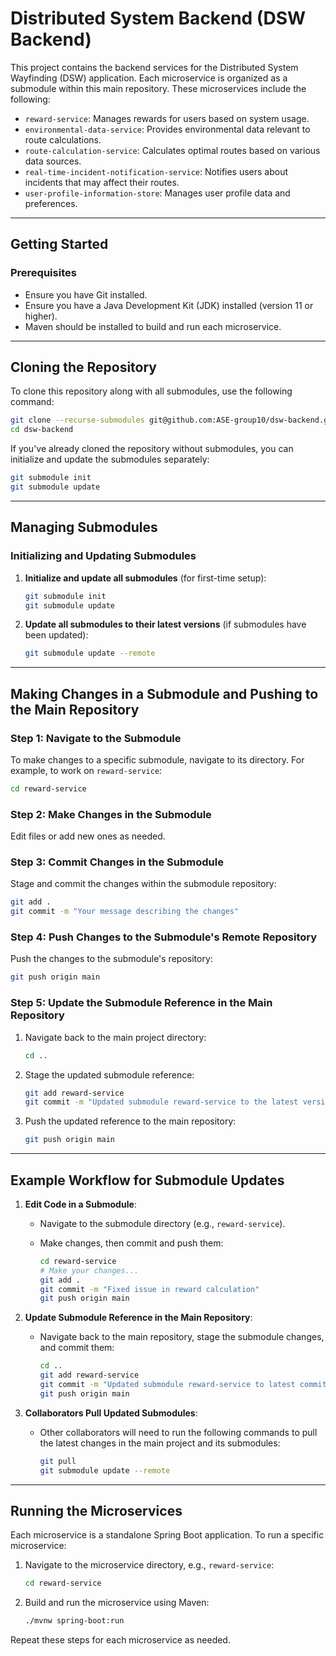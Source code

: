 
# Distributed System Backend (DSW Backend)

This project contains the backend services for the Distributed System Wayfinding (DSW) application. Each microservice is organized as a submodule within this main repository. These microservices include the following:

- `reward-service`: Manages rewards for users based on system usage.
- `environmental-data-service`: Provides environmental data relevant to route calculations.
- `route-calculation-service`: Calculates optimal routes based on various data sources.
- `real-time-incident-notification-service`: Notifies users about incidents that may affect their routes.
- `user-profile-information-store`: Manages user profile data and preferences.

---

## Getting Started

### Prerequisites

- Ensure you have Git installed.
- Ensure you have a Java Development Kit (JDK) installed (version 11 or higher).
- Maven should be installed to build and run each microservice.

---

## Cloning the Repository

To clone this repository along with all submodules, use the following command:

```bash
git clone --recurse-submodules git@github.com:ASE-group10/dsw-backend.git
cd dsw-backend
```

If you've already cloned the repository without submodules, you can initialize and update the submodules separately:

```bash
git submodule init
git submodule update
```

---

## Managing Submodules

### Initializing and Updating Submodules

1. **Initialize and update all submodules** (for first-time setup):

   ```bash
   git submodule init
   git submodule update
   ```

2. **Update all submodules to their latest versions** (if submodules have been updated):

   ```bash
   git submodule update --remote
   ```

---

## Making Changes in a Submodule and Pushing to the Main Repository

### Step 1: Navigate to the Submodule

To make changes to a specific submodule, navigate to its directory. For example, to work on `reward-service`:

```bash
cd reward-service
```

### Step 2: Make Changes in the Submodule

Edit files or add new ones as needed.

### Step 3: Commit Changes in the Submodule

Stage and commit the changes within the submodule repository:

```bash
git add .
git commit -m "Your message describing the changes"
```

### Step 4: Push Changes to the Submodule's Remote Repository

Push the changes to the submodule's repository:

```bash
git push origin main
```

### Step 5: Update the Submodule Reference in the Main Repository

1. Navigate back to the main project directory:

   ```bash
   cd ..
   ```

2. Stage the updated submodule reference:

   ```bash
   git add reward-service
   git commit -m "Updated submodule reward-service to the latest version"
   ```

3. Push the updated reference to the main repository:

   ```bash
   git push origin main
   ```

---

## Example Workflow for Submodule Updates

1. **Edit Code in a Submodule**:
   - Navigate to the submodule directory (e.g., `reward-service`).
   - Make changes, then commit and push them:

     ```bash
     cd reward-service
     # Make your changes...
     git add .
     git commit -m "Fixed issue in reward calculation"
     git push origin main
     ```

2. **Update Submodule Reference in the Main Repository**:
   - Navigate back to the main repository, stage the submodule changes, and commit them:

     ```bash
     cd ..
     git add reward-service
     git commit -m "Updated submodule reward-service to latest commit"
     git push origin main
     ```

3. **Collaborators Pull Updated Submodules**:
   - Other collaborators will need to run the following commands to pull the latest changes in the main project and its submodules:

     ```bash
     git pull
     git submodule update --remote
     ```

---

## Running the Microservices

Each microservice is a standalone Spring Boot application. To run a specific microservice:

1. Navigate to the microservice directory, e.g., `reward-service`:

   ```bash
   cd reward-service
   ```

2. Build and run the microservice using Maven:

   ```bash
   ./mvnw spring-boot:run
   ```

Repeat these steps for each microservice as needed.

